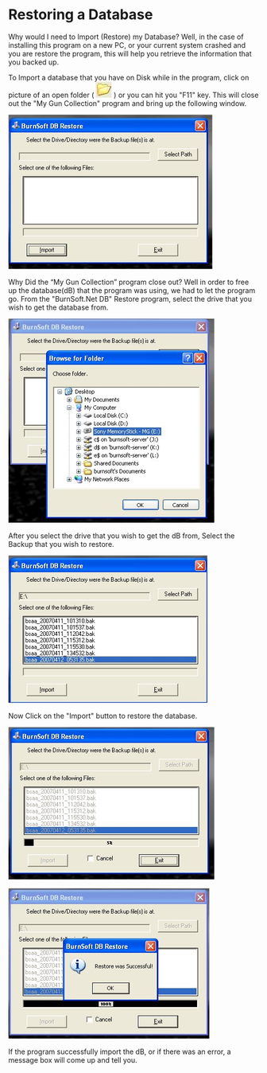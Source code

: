 # Restoring a Database

Why would I need to Import (Restore) my Database?   Well, in the case of installing this program on a new PC, or your current system crashed and you are restore the program, this will help you retrieve the information that you backed up.

To Import a database that you have on Disk while in the program, click on picture of an open folder ( ![](images/Winxpicons_Folder_10_32x32.jpg) ) or you can hit you "F11" key.  This will close out the "My Gun Collection" program and bring up the following window.

![](images/import_1.jpg)

Why Did the “My Gun Collection” program close out?  Well in order to free up the database(dB) that the program was using, we had to let the program go.  From the "BurnSoft.Net DB" Restore program, select the drive that you wish to get the database from.

![](images/import_2.jpg)

After you select the drive that you wish to get the dB from, Select the Backup that you wish to restore.

![](images/import_3.jpg)

Now Click on the "Import" button to restore the database.

![](images/import_4.jpg)

![](images/import_5.jpg)

If the program successfully import the dB, or if there was an error, a message box will come up and tell you.